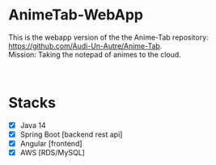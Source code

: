 # AnimeTab-WebApp

This is the webapp version of the the Anime-Tab repository: https://github.com/Audi-Un-Autre/Anime-Tab. <br />
Mission: Taking the notepad of animes to the cloud.

<br />

# Stacks
- [x] Java 14
- [x] Spring Boot    [backend rest api]
- [x] Angular        [frontend]
- [x] AWS            [RDS/MySQL]
